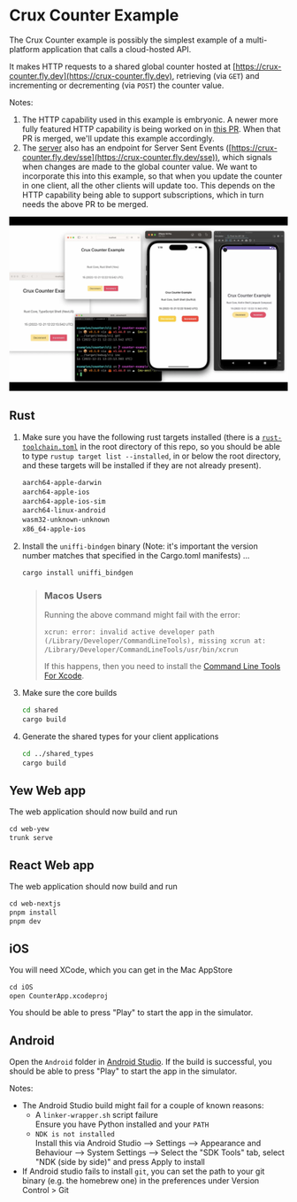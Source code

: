 # Crux Counter Example

The Crux Counter example is possibly the simplest example of a multi-platform application that calls a cloud-hosted API.

It makes HTTP requests to a shared global counter hosted at [https://crux-counter.fly.dev](https://crux-counter.fly.dev), retrieving (via `GET`) and incrementing or decrementing (via `POST`) the counter value.

Notes:

1. The HTTP capability used in this example is embryonic. A newer more fully featured HTTP capability is being worked on in [this PR](https://github.com/redbadger/crux/pull/30). When that PR is merged, we'll update this example accordingly.
1. The [server](./server/) also has an endpoint for Server Sent Events ([https://crux-counter.fly.dev/sse](https://crux-counter.fly.dev/sse)), which signals when changes are made to the global counter value. We want to incorporate this into this example, so that when you update the counter in one client, all the other clients will update too. This depends on the HTTP capability being able to support subscriptions, which in turn needs the above PR to be merged.

![screenshots](./counter.webp)

## Rust

1. Make sure you have the following rust targets installed (there is a [`rust-toolchain.toml`](../../rust-toolchain.toml) in the root directory of this repo, so you should be able to type `rustup target list --installed`, in or below the root directory, and these targets will be installed if they are not already present).

   ```txt
   aarch64-apple-darwin
   aarch64-apple-ios
   aarch64-apple-ios-sim
   aarch64-linux-android
   wasm32-unknown-unknown
   x86_64-apple-ios
   ```

1. Install the `uniffi-bindgen` binary (Note: it's important the version number matches that specified in the Cargo.toml manifests) ...

   ```sh
   cargo install uniffi_bindgen
   ```

   > ### Macos Users
   >
   > Running the above command might fail with the error:
   > 
   > ```
   > xcrun: error: invalid active developer path (/Library/Developer/CommandLineTools), missing xcrun at: /Library/Developer/CommandLineTools/usr/bin/xcrun
   > ```
   >
   > If this happens, then you need to install the [Command Line Tools For Xcode](https://developer.apple.com/download/all/).

1. Make sure the core builds

   ```sh
   cd shared
   cargo build
   ```

1. Generate the shared types for your client applications

   ```sh
   cd ../shared_types
   cargo build
   ```

## Yew Web app

The web application should now build and run

```
cd web-yew
trunk serve
```

## React Web app

The web application should now build and run

```
cd web-nextjs
pnpm install
pnpm dev
```

## iOS

You will need XCode, which you can get in the Mac AppStore

```
cd iOS
open CounterApp.xcodeproj
```

You should be able to press "Play" to start the app in the simulator.

## Android

Open the `Android` folder in [Android Studio](https://developer.android.com/studio/).
If the build is successful, you should be able to press "Play" to start the app in the simulator.

Notes:

- The Android Studio build might fail for a couple of known reasons:
   - A `linker-wrapper.sh` script failure<br>Ensure you have Python installed and your `PATH`
   - `NDK is not installed`<br>Install this via Android Studio --> Settings --> Appearance and Behaviour --> System Settings --> Select the "SDK Tools" tab, select "NDK (side by side)" and press Apply to install
- If Android studio fails to install `git`, you can set the path to your git binary (e.g. the homebrew one) in the preferences under Version Control > Git
